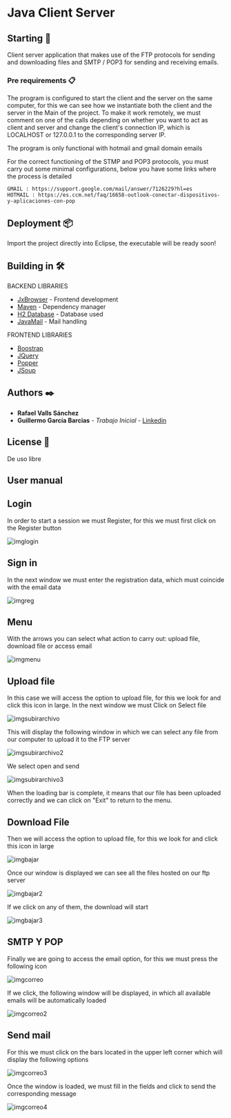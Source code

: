 # Java Client Server

## Starting 🚀

Client server application that makes use of the FTP protocols for sending and downloading files and SMTP / POP3 for sending and receiving emails.

### Pre requirements 📋

The program is configured to start the client and the server on the same computer, for this we can see how we instantiate both the client and the server in the Main of the project. To make it work remotely, we must comment on one of the calls depending on whether you want to act as client and server and change the client's connection IP, which is LOCALHOST or 127.0.0.1 to the corresponding server IP.

The program is only functional with hotmail and gmail domain emails

For the correct functioning of the STMP and POP3 protocols, you must carry out some minimal configurations, below you have some links where the process is detailed

```
GMAIL : https://support.google.com/mail/answer/7126229?hl=es
HOTMAIL : https://es.ccm.net/faq/16658-outlook-conectar-dispositivos-y-aplicaciones-con-pop
```

## Deployment 📦

Import the project directly into Eclipse, the executable will be ready soon!

## Building in 🛠️

BACKEND LIBRARIES
* [JxBrowser](https://mvnrepository.com/artifact/jxbrowser/jxbrowser-win/) - Frontend development
* [Maven](https://maven.apache.org/) - Dependency manager
* [H2 Database](https://mvnrepository.com/artifact/com.h2database/h2/) - Database used
* [JavaMail](https://mvnrepository.com/artifact/javax.mail/mail) - Mail handling

FRONTEND LIBRARIES
* [Boostrap](https://mvnrepository.com/artifact/org.webjars/bootsrap)
* [JQuery](https://mvnrepository.com/artifact/org.webjars/jquery)
* [Popper](https://mvnrepository.com/artifact/org.webjars.bower/popper.js)
* [JSoup](https://mvnrepository.com/artifact/org.jsoup/jsoup)

## Authors ✒️

* **Rafael Valls Sánchez** 
* **Guillermo García Barcias** - *Trabajo Inicial* - [Linkedin](https://www.linkedin.com/in/guillermo-barcia-molina-311b3a167/)

## License 📄

De uso libre

## User manual

## Login

In order to start a session we must Register, for this we must first click on the Register button


![imglogin](https://user-images.githubusercontent.com/23072249/51788269-21e7a000-217c-11e9-93cb-5f11e91b3b82.png)


## Sign in

In the next window we must enter the registration data, which must coincide with the email data


![imgreg](https://user-images.githubusercontent.com/23072249/51787814-bb13b800-2176-11e9-9b41-c89466425bef.png)

## Menu

With the arrows you can select what action to carry out: upload file, download file or access email


![imgmenu](https://user-images.githubusercontent.com/23072249/51787824-dd0d3a80-2176-11e9-83e1-5fafe60f8106.png)

## Upload file

In this case we will access the option to upload file, for this we look for and click this icon in large. In the next window we must Click on Select file


![imgsubirarchivo](https://user-images.githubusercontent.com/23072249/51787839-0201ad80-2177-11e9-91bc-2ebe957fb258.png)

This will display the following window in which we can select any file from our computer to upload it to the FTP server


![imgsubirarchivo2](https://user-images.githubusercontent.com/23072249/51787855-1c3b8b80-2177-11e9-976d-1d737a4cc891.png)

We select open and send


![imgsubirarchivo3](https://user-images.githubusercontent.com/23072249/51787866-2cec0180-2177-11e9-892d-91c248e26b04.png)

When the loading bar is complete, it means that our file has been uploaded correctly and we can click on "Exit" to return to the menu.

## Download File

Then we will access the option to upload file, for this we look for and click this icon in large


![imgbajar](https://user-images.githubusercontent.com/23072249/51787874-5573fb80-2177-11e9-88b6-26f9446cf714.png)

Once our window is displayed we can see all the files hosted on our ftp server


![imgbajar2](https://user-images.githubusercontent.com/23072249/51787881-6886cb80-2177-11e9-8db8-09fca93f04fc.png)

If we click on any of them, the download will start


![imgbajar3](https://user-images.githubusercontent.com/23072249/51787891-7b010500-2177-11e9-971d-1203f8445b1a.png)

## SMTP Y POP

Finally we are going to access the email option, for this we must press the following icon


![imgcorreo](https://user-images.githubusercontent.com/23072249/51787897-8c4a1180-2177-11e9-8ec2-abd5a9551c32.png)

If we click, the following window will be displayed, in which all available emails will be automatically loaded


![imgcorreo2](https://user-images.githubusercontent.com/23072249/51787919-9f5ce180-2177-11e9-8022-2786e9142bf2.png)

## Send mail

For this we must click on the bars located in the upper left corner which will display the following options


![imgcorreo3](https://user-images.githubusercontent.com/23072249/51787929-b7ccfc00-2177-11e9-9be9-df6380b427af.png)

Once the window is loaded, we must fill in the fields and click to send the corresponding message


![imgcorreo4](https://user-images.githubusercontent.com/23072249/51787935-d3380700-2177-11e9-9a65-792ee0820d18.png)

